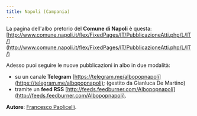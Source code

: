 ```yaml
---
title: Napoli (Campania)
---
```


La pagina dell'albo pretorio del **Comune di Napoli** è questa: [http://www.comune.napoli.it/flex/FixedPages/IT/PubblicazioneAtti.php/L/IT/](http://www.comune.napoli.it/flex/FixedPages/IT/PubblicazioneAtti.php/L/IT/)

Adesso puoi seguire le nuove pubblicazioni in albo in due modalità:

* su un canale **Telegram** [https://telegram.me/albopopnapoli](https://telegram.me/albopopnapoli); (gestito da Gianluca De Martino)
* tramite un **feed RSS** [http://feeds.feedburner.com/Albopopnapoli](http://feeds.feedburner.com/Albopopnapoli).

**Autore**: [Francesco Paolicelli](https://twitter.com/piersoft).
